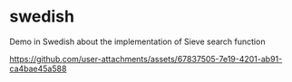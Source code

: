 # swedish

Demo in Swedish about the implementation of Sieve search function

https://github.com/user-attachments/assets/67837505-7e19-4201-ab91-ca4bae45a588

